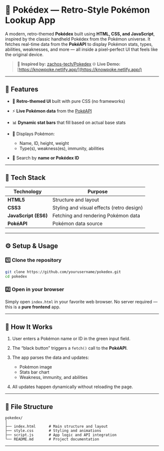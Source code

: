 # 🧠 Pokédex — Retro-Style Pokémon Lookup App

A modern, retro-themed **Pokédex** built using **HTML, CSS, and JavaScript**, inspired by the classic handheld Pokédex from the Pokémon universe.
It fetches real-time data from the **PokéAPI** to display Pokémon stats, types, abilities, weaknesses, and more — all inside a pixel-perfect UI that feels like the original device.

> 🧩 **Inspired by:** [zachos-tech/Pokedex](https://github.com/zachos-tech/Pokedex)
> 🌐 **Live Demo:** [https://knowpoke.netlify.app/](https://knowpoke.netlify.app/)

---

## 🚀 Features

* 🎨 **Retro-themed UI** built with pure CSS (no frameworks)
* ⚡ **Live Pokémon data** from the [PokéAPI](https://pokeapi.co/)
* 📊 **Dynamic stat bars** that fill based on actual base stats
* 🧬 Displays Pokémon:

  * Name, ID, height, weight
  * Type(s), weakness(es), immunity, abilities
* 🔎 Search by **name or Pokédex ID**

---


## 🧩 Tech Stack

| Technology           | Purpose                                   |
| -------------------- | ----------------------------------------- |
| **HTML5**            | Structure and layout                      |
| **CSS3**             | Styling and visual effects (retro design) |
| **JavaScript (ES6)** | Fetching and rendering Pokémon data       |
| **PokéAPI**          | Pokémon data source                       |

---

## ⚙️ Setup & Usage

### 1️⃣ Clone the repository

```bash
git clone https://github.com/yourusername/pokedex.git
cd pokedex
```

### 2️⃣ Open in your browser

Simply open `index.html` in your favorite web browser.
No server required — this is a **pure frontend** app.

---

## 🧠 How It Works

1. User enters a Pokémon name or ID in the green input field.
2. The “black button” triggers a `fetch()` call to the **PokéAPI**.
3. The app parses the data and updates:

   * Pokémon image
   * Stats bar chart
   * Weakness, immunity, and abilities
4. All updates happen dynamically without reloading the page.

---

## 🧰 File Structure

```
pokedex/
│
├── index.html      # Main structure and layout
├── style.css       # Styling and animations
├── script.js       # App logic and API integration
└── README.md       # Project documentation
```

---


